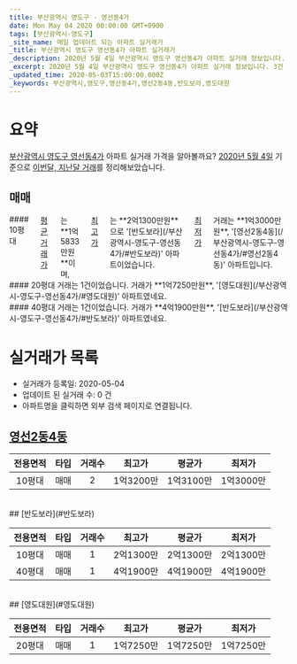 ```yaml
---
title: 부산광역시 영도구 - 영선동4가
date: Mon May 04 2020 00:00:00 GMT+0900
tags: [부산광역시-영도구]
_site_name: 매일 업데이트 되는 아파트 실거래가
_title: 부산광역시 영도구 영선동4가 아파트 실거래가
_description: 2020년 5월 4일 부산광역시 영도구 영선동4가 아파트 실거래 정보입니다. 3건 아파트 정보가 있습니다.
_excerpt: 2020년 5월 4일 부산광역시 영도구 영선동4가 아파트 실거래 정보입니다. 3건 아파트 정보가 있습니다.
_updated_time: 2020-05-03T15:00:00.000Z
_keywords: 부산광역시,영도구,영선동4가,영선2동4동,반도보라,영도대원
---
```





# 요약
<ins>부산광역시 영도구 영선동4가</ins> 아파트 실거래 가격을 알아볼까요? <ins>2020년 5월 4일</ins> 기준으로 <ins>이번달, 지난달 거래</ins>를 정리해보았습니다.

## 매매
<div class="container">
<div class="six columns" markdown="1">
#### 10평대
<ins>평균 거래가</ins>는 **1억5833만원**이며, <ins>최고가</ins>는 **2억1300만원**으로 '[반도보라](/부산광역시-영도구-영선동4가/#반도보라)' 아파트이었습니다. <ins>최저가</ins> 거래는 **1억3000만원**, '[영선2동4동](/부산광역시-영도구-영선동4가/#영선2동4동)' 아파트입니다.
</div>
<div class="six columns" markdown="1">
#### 20평대
거래는 1건이었습니다. 거래가 **1억7250만원**, '[영도대원](/부산광역시-영도구-영선동4가/#영도대원)' 아파트였네요.
</div>
</div>
<div class="container">
<div class="twelve columns" markdown="1">
#### 40평대
거래는 1건이었습니다. 거래가 **4억1900만원**, '[반도보라](/부산광역시-영도구-영선동4가/#반도보라)' 아파트였네요.
</div>
</div>



# 실거래가 목록
- 실거래가 등록일: 2020-05-04
- 업데이트 된 실거래 수: 0 건
- 아파트명을 클릭하면 외부 검색 페이지로 연결됩니다.

## [영선2동4동](#영선2동4동)

|전용면적|타입|거래수|최고가|평균가|최저가|
|:---:|:---:|:---:|:---:|:---:|:---:|
|10평대|<span class="deal-type-1">매매</span>|2|1억3200만|1억3100만|1억3000만|

<br/>
## [반도보라](#반도보라)

|전용면적|타입|거래수|최고가|평균가|최저가|
|:---:|:---:|:---:|:---:|:---:|:---:|
|10평대|<span class="deal-type-1">매매</span>|1|2억1300만|2억1300만|2억1300만|
|40평대|<span class="deal-type-1">매매</span>|1|4억1900만|4억1900만|4억1900만|

<br/>
## [영도대원](#영도대원)

|전용면적|타입|거래수|최고가|평균가|최저가|
|:---:|:---:|:---:|:---:|:---:|:---:|
|20평대|<span class="deal-type-1">매매</span>|1|1억7250만|1억7250만|1억7250만|

<br/>



